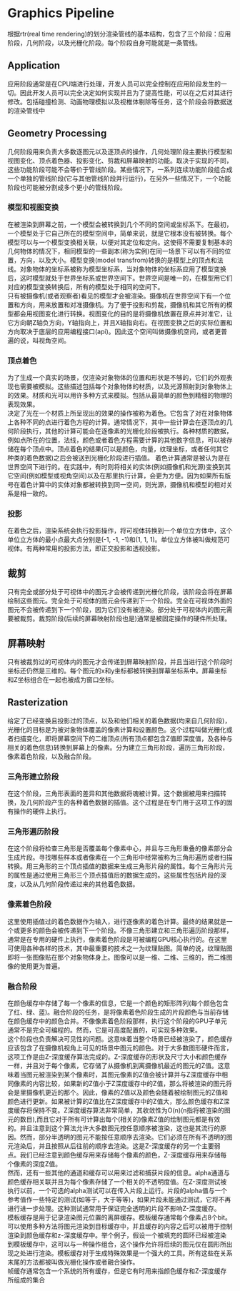# Graphics Pipeline
根据rtr(real time rendering)的划分渲染管线的基本结构，包含了三个阶段：应用阶段，几何阶段，以及光栅化阶段。每个阶段自身可能就是一条管线。
## Application
应用阶段通常是在CPU端进行处理，开发人员可以完全控制在应用阶段发生的一切。因此开发人员可以完全决定如何实现并且为了提高性能，可以在之后对其进行修改。包括碰撞检测、动画物理模拟以及视椎体剔除等任务，这个阶段会将数据送的渲染管线中
## Geometry Processing
几何阶段用来负责大多数逐图元以及逐顶点的操作，几何处理阶段主要执行模型和视图变化、顶点着色器、投影变化、剪裁和屏幕映射的功能。取决于实现的不同，这些功能阶段可能不会等价于管线阶段。某些情况下，一系列连续功能阶段组合成一个单独的管线阶段(它与其他管线阶段并行运行)，在另外一些情况下，一个功能阶段也可能被分割成多个更小的管线阶段。
### 模型和视图变换
在被渲染到屏幕之前，一个模型会被转换到几个不同的空间或坐标系下。在最初，一个模型处于它自己所在的模型空间中，简单来说，就是它根本没有被转换。每个模型可以与一个模型变换相关联，以便对其定位和定向。这使得不需要复制基本的几何物体的情况下，相同模型的一些副本(称为实例)在同一场景下可以有不同的位置，方向，以及大小。模型变换(model transfrom)转换的是模型上的顶点和法线。对象物体的坐标系被称为模型坐标系，当对象物体的坐标系应用了模型变换后，这时模型就处于世界坐标系或世界空间下。世界空间是唯一的，在模型用它们对应的模型变换转换后，所有的模型处于相同的空间下。  
只有被摄像机(或者观察者)看见的模型才会被渲染。摄像机在世界空间下有一个位置和方向，用来放置和对准摄像机。为了便于投影和剪裁，摄像机和其它所有的模型都会用视图变化进行转换。视图变化的目的是将摄像机放置在原点并对准它，让它方向朝Z轴负方向，Y轴指向上，并且X轴指向右。在视图变换之后的实际位置和方向取决于底层的应用编程接口(api)。因此这个空间叫做摄像机空间，或者更普遍的说，叫视角空间。
### 顶点着色
为了生成一个真实的场景，仅渲染对象物体的位置和形状是不够的，它们的外观表现也需要被模拟。这些描述包括每个对象物体的材质，以及光源照射到对象物体上的效果。材质和光可以用许多种方式来模拟。包括从最简单的颜色到精细的物理的表现效果。  
决定了光在一个材质上所呈现出的效果的操作被称为着色。它包含了对在对象物体上各种不同的点进行着色方程的计算。通常情况下，其中一些计算会在逐顶点的几何阶段执行，其他的计算可能会在逐像素的光栅化阶段被执行。各种材质的数据，例如点所在的位置，法线，颜色或者着色方程需要计算的其他数字信息，可以被存储在每个顶点中。顶点着色的结果(可以是颜色，向量，纹理坐标，或者任何其它种类的着色数据)之后会被送到光栅化阶段进行插值。
着色计算通常是被认为是在世界空间下进行的。在实践中，有时则将相关的实体(例如摄像机和光源)变换到其它空间(例如模型或视角空间)以及在那里执行计算，会更为方便。因为如果所有版号在着色计算中的实体对象都被转换到同一空间，则光源，摄像机和模型的相对关系是相一致的。
### 投影
在着色之后，渲染系统会执行投影操作，将可视体转换到一个单位立方体中，这个单位立方体的最小点最大点分别是(-1, -1, -1)和(1, 1, 1)。单位立方体被叫做规范可视体。有两种常用的投影方法，即正交投影和透视投影。
## 裁剪
只有完全或部分处于可视体中的图元才会被传递到光栅化阶段，该阶段会将在屏幕绘制这些图元。完全处于可视体的图元会传递到下一个阶段。完全在可视体外面的图元不会被传递到下一个阶段，因为它们没有被渲染。部分处于可视体内的图元需要被裁剪。裁剪阶段(后续的屏幕映射阶段也是)通常是被固定操作的硬件所处理。
## 屏幕映射
只有被裁剪过的可视体内的图元才会传递到屏幕映射阶段，并且当进行这个阶段时坐标还仍然是三维的。每个图元的x和y坐标都被转换到屏幕坐标系中。屏幕坐标和Z坐标组合在一起也被成为窗口坐标。
## Rasterization
给定了已经变换且投影过的顶点，以及和他们相关的着色数据(均来自几何阶段)，光栅化的目标是为被对象物体覆盖的像素计算和设置颜色。这个过程叫做光栅化或者扫描变化，即将屏幕空间下的二维顶点(所有顶点都包含Z值即深度值，及各种与相关的着色信息)转换到屏幕上的像素。分为建立三角形阶段，遍历三角形阶段，像素着色阶段，以及融合阶段。
### 三角形建立阶段
在这个阶段，三角形表面的差异和其他数据将魂被计算。这个数据被用来扫描转换，及几何阶段产生的各种着色数据的插值。这个过程是在专门用于这项工作的固有操作的硬件上执行。
### 三角形遍历阶段
在这个阶段将检查三角形是否覆盖每个像素中心，并且与三角形重叠的像素部分会生成片段。寻找哪些样本或者像素在一个三角形中经常被称为三角形遍历或者扫描转换。用三角形的三个顶点插值的数据来生成三角形片段的属性。每个三角形片元的属性是通过使用三角形三个顶点插值后的数据生成的。这些属性包括片段的深度，以及从几何阶段传递过来的其他着色数据。
### 像素着色阶段
这里使用插值过的着色数据作为输入，进行逐像素的着色计算。最终的结果就是一个或更多的颜色会被传递到下一个阶段。不像三角形建立和三角形遍历阶段那样，通常是在专用的硬件上执行，像素着色阶段是可被编程GPU核心执行的。在这里可使用各种各样的技术，其中最重要的技术之一为纹理贴图。简单的说，纹理贴图即将一张图像贴在那个对象物体身上。图像可以是一维、二维、三维的，而二维图像的使用更为普遍。
### 融合阶段
在颜色缓存中存储了每一个像素的信息，它是一个颜色的矩形阵列(每个颜色包含了红、绿、蓝)。融合阶段的任务，是将像素着色阶段生成的片段颜色与当前存储在颜色缓存中的颜色合并。不像像素着色阶段那样，执行这个阶段的GPU子单元通常不是完全可编程的。然而，它是可高度配置的，可实现多种效果。  
这个阶段也负责解决可见性的问题。这意味着当整个场景已经被渲染了，颜色缓存应该包含了在摄像机视角上可见的场景中图元的颜色。对于大多数图形硬件而言，这项工作是由Z-深度缓存算法完成的。Z-深度缓存的形状及尺寸大小和颜色缓存一样，并且对于每个像素，它存储了从摄像机到离摄像机最近的图元的Z值。这意味着当图元被渲染到某个像素时，其图元像素的Z值会被计算并与Z深度缓存中相同像素的内容比较，如果新的Z值小于Z深度缓存中的Z值，那么将被渲染的图元将会是里摄像机更近的那个。因此，像素的Z值以及颜色会随着被绘制图元的Z值和颜色进行更新。如果被计算的Z值比在Z深度缓存中的Z值大，那么颜色缓存和Z深度缓存将保持不变。Z深度缓存算法非常简单，其收敛性为O(n)(n指将被渲染的图元的数目),而且它对于所有可计算出每个(相关的)像素Z值的绘制图元都是有效的。并且注意到这个算法允许大多数图元按任意顺序被渲染，这也是其流行的原因。然而，部分半透明的图元不能按任意顺序去渲染。它们必须在所有不透明的图元渲染后，并且按照从后往前的顺序去渲染。这是Z-深度缓存的另一个主要弱点。我们已经注意到颜色缓存用来存储每个像素的颜色，Z-深度缓存用来存储每个像素的深度Z值。  
然而，还有一些其他的通道和缓存可以用来过滤和捕获片段的信息。alpha通道与颜色缓存相关联并且为每个像素存储了一个相关的不透明度值。在Z-深度测试被执行以前，一个可选的alpha测试可以在传入片段上运行。片段的alpha值与一个参考值作一些特定的测试(如等于，大于等等)，如果片段未能通过测试，它将不再进行进一步处理。这种测试通常用于保证完全透明的片段不影响Z-深度缓存。  
模板缓存是用于记录渲染图元位置的离屏缓存。模板缓存通常每个像素占8个bit。可以使用多种方法将图元渲染到目标缓存中，并且缓存的内容之后可以被用于控制渲染到颜色缓存和z-深度缓存中。举个例子，假设一个被填充的圆环已经被渲染到模板缓存中，这可以与一种操作组合，这个操作允许将后续的图元仅在圆形所出现之处进行渲染。模板缓存对于生成特殊效果是一个强大的工具。所有这些在关系末尾的方法都被叫做光栅化操作或者融合操作。  
帧缓存通常包含一个系统的所有缓存，但是它有时用来指颜色缓存和Z-深度缓存所组成的集合
